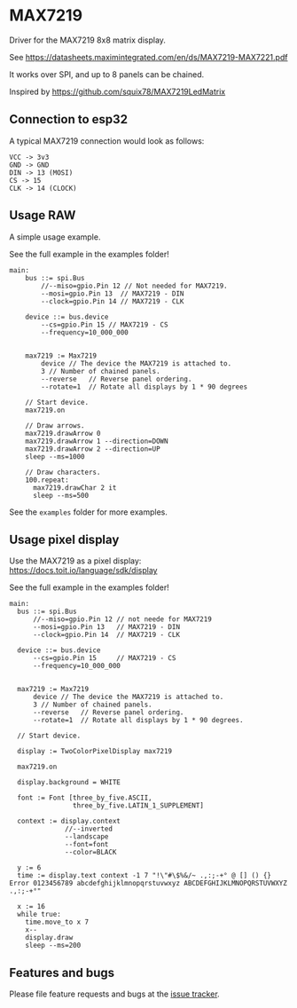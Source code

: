# MAX7219
Driver for the MAX7219 8x8 matrix display.

See https://datasheets.maximintegrated.com/en/ds/MAX7219-MAX7221.pdf

It works over SPI, and up to 8 panels can be chained.

Inspired by https://github.com/squix78/MAX7219LedMatrix

## Connection to esp32

A typical MAX7219 connection would look as follows:
```
VCC -> 3v3
GND -> GND
DIN -> 13 (MOSI)
CS -> 15
CLK -> 14 (CLOCK)
```


## Usage RAW
A simple usage example.

See the full example in the examples folder!
``` toit
main:
    bus ::= spi.Bus
        //--miso=gpio.Pin 12 // Not needed for MAX7219.
        --mosi=gpio.Pin 13  // MAX7219 - DIN
        --clock=gpio.Pin 14 // MAX7219 - CLK

    device ::= bus.device
        --cs=gpio.Pin 15 // MAX7219 - CS
        --frequency=10_000_000


    max7219 := Max7219
        device // The device the MAX7219 is attached to.
        3 // Number of chained panels.
        --reverse   // Reverse panel ordering.
        --rotate=1  // Rotate all displays by 1 * 90 degrees

    // Start device.
    max7219.on

    // Draw arrows.
    max7219.drawArrow 0
    max7219.drawArrow 1 --direction=DOWN
    max7219.drawArrow 2 --direction=UP
    sleep --ms=1000

    // Draw characters.
    100.repeat:
      max7219.drawChar 2 it
      sleep --ms=500
```

See the `examples` folder for more examples.

## Usage pixel display
Use the MAX7219 as a pixel display: https://docs.toit.io/language/sdk/display

See the full example in the examples folder!
```
main:
  bus ::= spi.Bus
      //--miso=gpio.Pin 12 // not neede for MAX7219
      --mosi=gpio.Pin 13   // MAX7219 - DIN
      --clock=gpio.Pin 14  // MAX7219 - CLK

  device ::= bus.device
      --cs=gpio.Pin 15     // MAX7219 - CS
      --frequency=10_000_000


  max7219 := Max7219
      device // The device the MAX7219 is attached to.
      3 // Number of chained panels.
      --reverse   // Reverse panel ordering.
      --rotate=1  // Rotate all displays by 1 * 90 degrees.

  // Start device.
  
  display := TwoColorPixelDisplay max7219

  max7219.on
  
  display.background = WHITE

  font := Font [three_by_five.ASCII,
                three_by_five.LATIN_1_SUPPLEMENT]

  context := display.context 
              //--inverted 
              --landscape
              --font=font
              --color=BLACK

  y := 6
  time := display.text context -1 7 "!\"#\$%&/~ .,:;-+° @ [] () {} Error 0123456789 abcdefghijklmnopqrstuvwxyz ABCDEFGHIJKLMNOPQRSTUVWXYZ .,:;-+°"

  x := 16
  while true:
    time.move_to x 7
    x--
    display.draw
    sleep --ms=200
```

## Features and bugs

Please file feature requests and bugs at the [issue tracker][tracker].

[tracker]: https://github.com/JWood48/toit-max7219/issues

